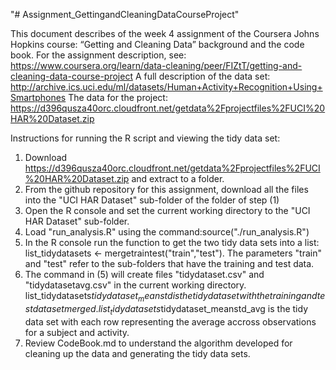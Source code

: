 "# Assignment_GettingandCleaningDataCourseProject" 

This document describes of the week 4 assignment of the Coursera Johns Hopkins course: “Getting and Cleaning Data” background and the code book.
For the assignment description, see:
https://www.coursera.org/learn/data-cleaning/peer/FIZtT/getting-and-cleaning-data-course-project
A full description of the data set:
http://archive.ics.uci.edu/ml/datasets/Human+Activity+Recognition+Using+Smartphones
The data for the project:
https://d396qusza40orc.cloudfront.net/getdata%2Fprojectfiles%2FUCI%20HAR%20Dataset.zip

Instructions for running the R script and viewing the tidy data set:
1. Download https://d396qusza40orc.cloudfront.net/getdata%2Fprojectfiles%2FUCI%20HAR%20Dataset.zip and extract to a folder.
2. From the github repository for this assignment, download all the files into the "UCI HAR Dataset" sub-folder of the folder of step (1)
3. Open the R console and set the current working directory to the "UCI HAR Dataset" sub-folder.
4. Load "run_analysis.R" using the command:source("./run_analysis.R")
5. In the R console run the function to get the two tidy data sets into a list: list_tidydatasets <- mergetraintest("train","test").
The parameters "train" and "test" refer to the sub-folders that have the training and test data.
6. The command in (5) will create files "tidydataset.csv" and "tidydatasetavg.csv" in the current working directory. 
list_tidydatasets$tidydataset_meanstd is the tidy data set with the training and test data set merged.
list_tidydatasets$tidydataset_meanstd_avg is the tidy data set with each row representing the average accross observations for a subject and activity.
7. Review CodeBook.md to understand the algorithm developed for cleaning up the data and generating the tidy data sets. 

